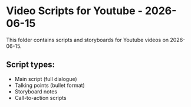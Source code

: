 # Video Scripts for Youtube - 2026-06-15

This folder contains scripts and storyboards for Youtube videos on 2026-06-15.

## Script types:
- Main script (full dialogue)
- Talking points (bullet format)
- Storyboard notes
- Call-to-action scripts
